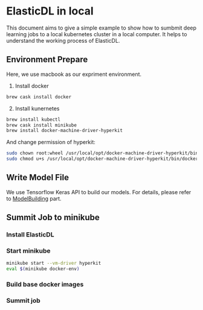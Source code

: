 # ElasticDL in local

This document aims to give a simple example to show how to sumbmit deep learning jobs to a local kubernetes cluster in a local computer. It helps to understand the working process of ElasticDL.


## Environment Prepare

Here, we use macbook as our expriment environment.


1. Install docker

```bash
brew cask install docker
```

2. Install kunernetes

```bash
brew install kubectl
brew cask install minikube
brew install docker-machine-driver-hyperkit
```


And change permission of hyperkit:

```bash
sudo chown root:wheel /usr/local/opt/docker-machine-driver-hyperkit/bin/docker-machine-driver-hyperkit
sudo chmod u+s /usr/local/opt/docker-machine-driver-hyperkit/bin/docker-machine-driver-hyperkit
```

## Write Model File

We use Tensorflow Keras API to build our models. For details, please refer to [ModelBuilding](https://github.com/sql-machine-learning/elasticdl/blob/develop/elasticdl/doc/model_building.md) part.


## Summit Job to minikube

### Install ElasticDL


### Start minikube

```bash
minikube start --vm-driver hyperkit
eval $(minikube docker-env)
```

### Build base docker images


### Summit job




